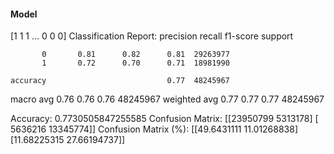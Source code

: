 #### Model
[1 1 1 ... 0 0 0]
Classification Report:
              precision    recall  f1-score   support

           0       0.81      0.82      0.81  29263977
           1       0.72      0.70      0.71  18981990

    accuracy                           0.77  48245967
   macro avg       0.76      0.76      0.76  48245967
weighted avg       0.77      0.77      0.77  48245967

Accuracy: 0.7730505847255585
Confusion Matrix:
[[23950799  5313178]
 [ 5636216 13345774]]
Confusion Matrix (%):
[[49.6431111  11.01268838]
 [11.68225315 27.66194737]]
